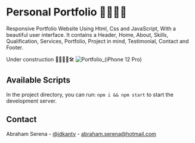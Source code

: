 # Personal Portfolio 💼👨🏻‍💻
Responsive Portfolio Website Using Html, Css and JavaScript, With a beautiful user interface. It contains a Header, Home, About, Skills, Qualification, Services, Portfolio, Project in mind, Testimonial, Contact and Footer.

Under construction 🚧👷🏻‍♂️🛠
![Portfolio_(iPhone 12 Pro)](https://user-images.githubusercontent.com/30185415/158308334-3cb89da2-e68c-4f32-9225-afb630cba24b.jpeg)

<!-- CONTACT -->
## Available Scripts
In the project directory, you can run: ```npm i && npm start``` to start the development server.

<!-- CONTACT -->
## Contact
Abraham Serena - [@idkantv](https://twitter.com/idkantv) - abraham.serena@hotmail.com
